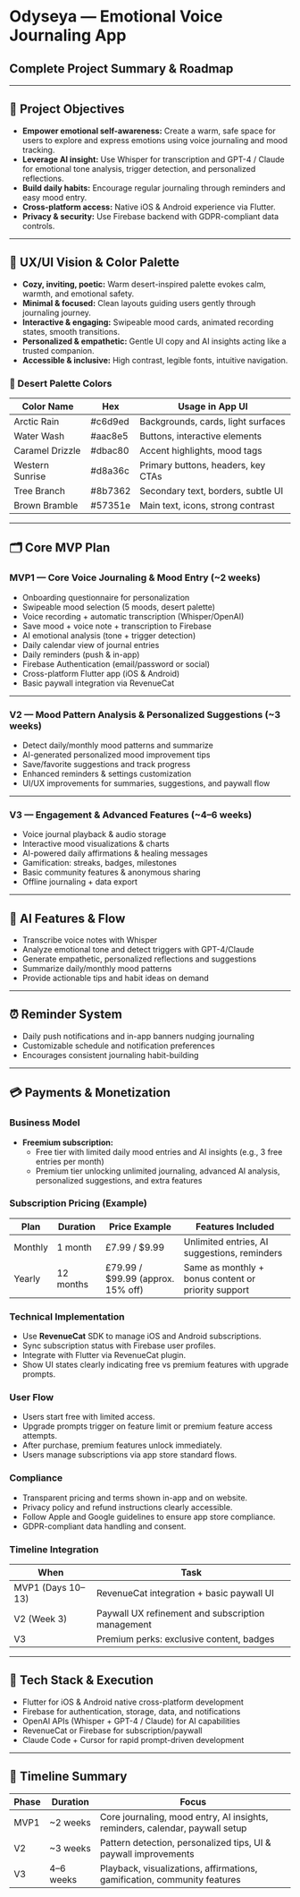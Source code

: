 
# Odyseya — Emotional Voice Journaling App  
## Complete Project Summary & Roadmap

---

## 🎯 Project Objectives

- **Empower emotional self-awareness:** Create a warm, safe space for users to explore and express emotions using voice journaling and mood tracking.  
- **Leverage AI insight:** Use Whisper for transcription and GPT-4 / Claude for emotional tone analysis, trigger detection, and personalized reflections.  
- **Build daily habits:** Encourage regular journaling through reminders and easy mood entry.  
- **Cross-platform access:** Native iOS & Android experience via Flutter.  
- **Privacy & security:** Use Firebase backend with GDPR-compliant data controls.

---

## 🎨 UX/UI Vision & Color Palette

- **Cozy, inviting, poetic:** Warm desert-inspired palette evokes calm, warmth, and emotional safety.  
- **Minimal & focused:** Clean layouts guiding users gently through journaling journey.  
- **Interactive & engaging:** Swipeable mood cards, animated recording states, smooth transitions.  
- **Personalized & empathetic:** Gentle UI copy and AI insights acting like a trusted companion.  
- **Accessible & inclusive:** High contrast, legible fonts, intuitive navigation.

### 🌵 Desert Palette Colors

| Color Name       | Hex     | Usage in App UI                       |
|------------------|---------|-------------------------------------|
| Arctic Rain      | #c6d9ed | Backgrounds, cards, light surfaces  |
| Water Wash       | #aac8e5 | Buttons, interactive elements       |
| Caramel Drizzle  | #dbac80 | Accent highlights, mood tags        |
| Western Sunrise  | #d8a36c | Primary buttons, headers, key CTAs  |
| Tree Branch      | #8b7362 | Secondary text, borders, subtle UI  |
| Brown Bramble    | #57351e | Main text, icons, strong contrast   |

---

## 🗂️ Core MVP Plan

### MVP1 — Core Voice Journaling & Mood Entry (~2 weeks)

- Onboarding questionnaire for personalization  
- Swipeable mood selection (5 moods, desert palette)  
- Voice recording + automatic transcription (Whisper/OpenAI)  
- Save mood + voice note + transcription to Firebase  
- AI emotional analysis (tone + trigger detection)  
- Daily calendar view of journal entries  
- Daily reminders (push & in-app)  
- Firebase Authentication (email/password or social)  
- Cross-platform Flutter app (iOS & Android)  
- Basic paywall integration via RevenueCat

---

### V2 — Mood Pattern Analysis & Personalized Suggestions (~3 weeks)

- Detect daily/monthly mood patterns and summarize  
- AI-generated personalized mood improvement tips  
- Save/favorite suggestions and track progress  
- Enhanced reminders & settings customization  
- UI/UX improvements for summaries, suggestions, and paywall flow  

---

### V3 — Engagement & Advanced Features (~4–6 weeks)

- Voice journal playback & audio storage  
- Interactive mood visualizations & charts  
- AI-powered daily affirmations & healing messages  
- Gamification: streaks, badges, milestones  
- Basic community features & anonymous sharing  
- Offline journaling + data export  

---

## 🤖 AI Features & Flow

- Transcribe voice notes with Whisper  
- Analyze emotional tone and detect triggers with GPT-4/Claude  
- Generate empathetic, personalized reflections and suggestions  
- Summarize daily/monthly mood patterns  
- Provide actionable tips and habit ideas on demand  

---

## ⏰ Reminder System

- Daily push notifications and in-app banners nudging journaling  
- Customizable schedule and notification preferences  
- Encourages consistent journaling habit-building  

---

## 💳 Payments & Monetization

### Business Model

- **Freemium subscription:**  
  - Free tier with limited daily mood entries and AI insights (e.g., 3 free entries per month)  
  - Premium tier unlocking unlimited journaling, advanced AI analysis, personalized suggestions, and extra features  

### Subscription Pricing (Example)

| Plan           | Duration           | Price Example                | Features Included                          |
|----------------|--------------------|-----------------------------|--------------------------------------------|
| Monthly        | 1 month            | £7.99 / $9.99               | Unlimited entries, AI suggestions, reminders |
| Yearly         | 12 months          | £79.99 / $99.99 (approx. 15% off) | Same as monthly + bonus content or priority support |

### Technical Implementation

- Use **RevenueCat** SDK to manage iOS and Android subscriptions.  
- Sync subscription status with Firebase user profiles.  
- Integrate with Flutter via RevenueCat plugin.  
- Show UI states clearly indicating free vs premium features with upgrade prompts.

### User Flow

- Users start free with limited access.  
- Upgrade prompts trigger on feature limit or premium feature access attempts.  
- After purchase, premium features unlock immediately.  
- Users manage subscriptions via app store standard flows.  

### Compliance

- Transparent pricing and terms shown in-app and on website.  
- Privacy policy and refund instructions clearly accessible.  
- Follow Apple and Google guidelines to ensure app store compliance.  
- GDPR-compliant data handling and consent.

### Timeline Integration

| When         | Task                                           |
|--------------|------------------------------------------------|
| MVP1 (Days 10–13) | RevenueCat integration + basic paywall UI  |
| V2 (Week 3)  | Paywall UX refinement and subscription management  |
| V3           | Premium perks: exclusive content, badges       |

---

## 🔧 Tech Stack & Execution

- Flutter for iOS & Android native cross-platform development  
- Firebase for authentication, storage, data, and notifications  
- OpenAI APIs (Whisper + GPT-4 / Claude) for AI capabilities  
- RevenueCat or Firebase for subscription/paywall  
- Claude Code + Cursor for rapid prompt-driven development  

---

## 📅 Timeline Summary

| Phase | Duration  | Focus                                         |
|-------|-----------|-----------------------------------------------|
| MVP1  | ~2 weeks  | Core journaling, mood entry, AI insights, reminders, calendar, paywall setup |
| V2    | ~3 weeks  | Pattern detection, personalized tips, UI & paywall improvements |
| V3    | 4–6 weeks | Playback, visualizations, affirmations, gamification, community features |

